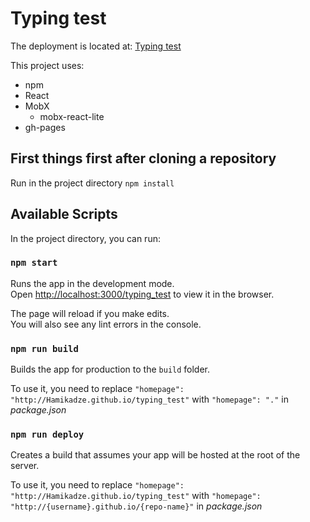 # Typing test

The deployment is located at: [Typing test](https://hamikadze.github.io/typing_test/)

This project uses:
* npm
* React
* MobX
  * mobx-react-lite
* gh-pages

## First things first after cloning a repository

Run in the project directory `npm install`

## Available Scripts

In the project directory, you can run:

### `npm start`

Runs the app in the development mode.\
Open [http://localhost:3000/typing_test](http://localhost:3000/typing_test) to view it in the browser.

The page will reload if you make edits.\
You will also see any lint errors in the console.

### `npm run build`

Builds the app for production to the `build` folder.

To use it, you need to replace
`"homepage": "http://Hamikadze.github.io/typing_test"` with
`"homepage": "."` in *package.json*

### `npm run deploy`

Creates a build that assumes your app will be hosted at the root of the server.

To use it, you need to replace
`"homepage": "http://Hamikadze.github.io/typing_test"` with
`"homepage": "http://{username}.github.io/{repo-name}"` in *package.json*
